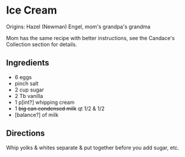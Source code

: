 # Ice Cream

Origins: Hazel (Newman) Engel, mom's grandpa's grandma

Mom has the same recipe with better instructions, see the Candace's Collection section for details.

## Ingredients

- 6 eggs
- pinch salt
- 2 cup sugar
- 2 Tb vanilla
- 1 p[int?] whipping cream
- 1 ~~big can condensed milk~~ qt 1/2 & 1/2
- [balance?] of milk

## Directions

Whip yolks & whites separate & put together before you add sugar, etc.

